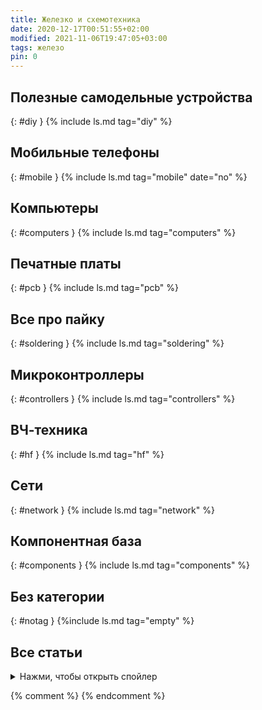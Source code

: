 ```yaml
---
title: Железко и схемотехника
date: 2020-12-17T00:51:55+02:00
modified: 2021-11-06T19:47:05+03:00
tags: железо
pin: 0
---
```


## Полезные самодельные устройства
{: #diy }
{% include ls.md tag="diy" %}

## Мобильные телефоны
{: #mobile }
{% include ls.md tag="mobile" date="no" %}

## Компьютеры
{: #computers }
{% include ls.md tag="computers" %}

## Печатные платы
{: #pcb }
{% include ls.md tag="pcb" %}

## Все про пайку
{: #soldering }
{% include ls.md tag="soldering" %}

## Микроконтроллеры
{: #controllers }
{% include ls.md tag="controllers" %}

## ВЧ-техника
{: #hf }
{% include ls.md tag="hf" %}

## Сети
{: #network }
{% include ls.md tag="network" %}

## Компонентная база
{: #components }
{% include ls.md tag="components" %}


## Без категории
{: #notag }
{%include ls.md tag="empty" %}

## Все статьи
<details markdown="1"><summary markdown="0">Нажми, чтобы открыть спойлер</summary>
{% include ls.md pinned="yes" date="no" %}
</details>

{% comment %}
{% endcomment %}
